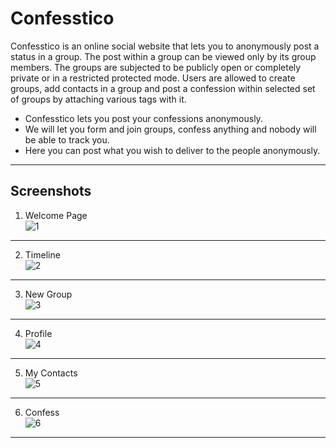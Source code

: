 # Confesstico

Confesstico is an online social website that lets you to anonymously post a status in a group. The post within a group can be viewed only by its group members. The groups are subjected to be publicly open or completely private or in a restricted protected mode.
		Users are allowed to create groups, add contacts in a group and post a confession within selected set of groups by attaching various tags with it.
 
* Confesstico lets you post your confessions anonymously.
* We will let you form and join groups, confess anything and nobody will be able to track you.
* Here you can post what you wish to deliver to the people anonymously.

---

## Screenshots  

1. Welcome Page  
![1](https://user-images.githubusercontent.com/32862430/46452805-7aed8b80-c7bb-11e8-83f3-3367ab495465.png)
---

2. Timeline  
![2](https://user-images.githubusercontent.com/32862430/46452807-7b862200-c7bb-11e8-8654-83afdd9e70ab.png)
---

3. New Group  
![3](https://user-images.githubusercontent.com/32862430/46452808-7b862200-c7bb-11e8-949d-49e505bed996.png)
---

4. Profile  
![4](https://user-images.githubusercontent.com/32862430/46452809-7c1eb880-c7bb-11e8-8689-32f0e8379c06.png)
---

5. My Contacts  
![5](https://user-images.githubusercontent.com/32862430/46452810-7c1eb880-c7bb-11e8-90d6-471e6a090b04.png)
---

6. Confess  
![6](https://user-images.githubusercontent.com/32862430/46452811-7cb74f00-c7bb-11e8-813c-548b99751752.png)
---


